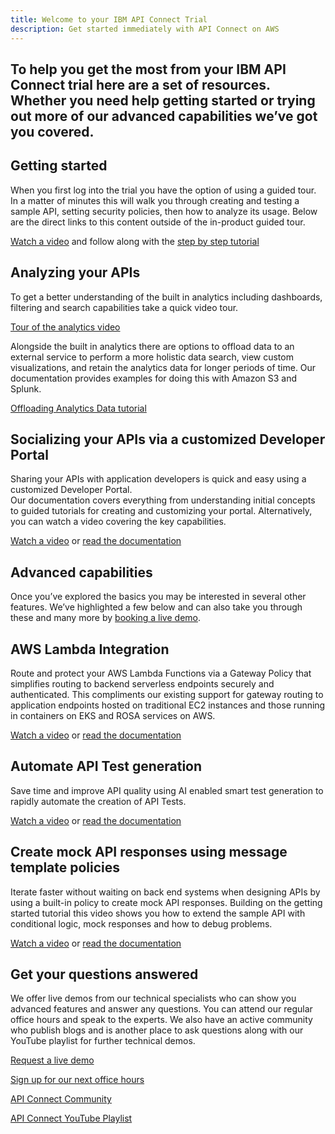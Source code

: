 ```yaml
---
title: Welcome to your IBM API Connect Trial
description: Get started immediately with API Connect on AWS
---
```



## To help you get the most from your IBM API Connect trial here are a set of resources. Whether you need help getting started or trying out more of our advanced capabilities we’ve got you covered.

## Getting started
When you first log into the trial you have the option of using a guided tour. In a matter of minutes this will walk you through creating and testing a sample API, setting security policies, then how to analyze its usage. Below are the direct links to this content outside of the in-product guided tour.

[Watch a video](https://www.youtube.com/watch?v=xQXiiIXY0vU) and follow along with the [step by step tutorial](https://github.com/ibm-apiconnect/sample-orders-api)

## Analyzing your APIs
To get a better understanding of the built in analytics including dashboards, filtering and search capabilities take a quick video tour.  

[Tour of the analytics video](https://youtu.be/dZT2Y3zi00I)

Alongside the built in analytics there are options to offload data to an external service to perform a more holistic data search, view custom visualizations, and retain the analytics data for longer periods of time.  Our documentation provides examples for doing this with Amazon S3 and Splunk.

[Offloading Analytics Data tutorial](https://www.ibm.com/docs/en/api-connect/saas?topic=apis-offloading-analytics-data)

## Socializing your APIs via a customized Developer Portal 
Sharing your APIs with application developers is quick and easy using a customized Developer Portal.  
Our documentation covers everything from understanding initial concepts to guided tutorials for creating and customizing your portal. Alternatively, you can watch a video covering the key capabilities. 

[Watch a video](https://www.youtube.com/watch?v=_qpShpXtz-Q&list=PL_4RxtD-BL5vnqTh3YXwLkap_P4oW-MSy&index=13) or [read the documentation](https://www.ibm.com/docs/en/api-connect/saas?topic=developer-portal-socialize-your-apis) 

## Advanced capabilities
Once you’ve explored the basics you may be interested in several other features. We’ve highlighted a few below and can also take you through these and many more by [booking a live demo](https://www.ibm.com/account/reg/us-en/signup?formid=urx-51877).

## AWS Lambda Integration
Route and protect your AWS Lambda Functions via a Gateway Policy that simplifies routing to backend serverless endpoints securely and authenticated. This compliments our existing support for gateway routing to application endpoints hosted on traditional EC2 instances and those running in containers on EKS and ROSA services on AWS.

[Watch a video](https://www.youtube.com/watch?v=NDKfzBSCvVA&t=5s) or [read the documentation](https://www.ibm.com/docs/en/api-connect/saas?topic=policies-lambda)

## Automate API Test generation
Save time and improve API quality using AI enabled smart test generation to rapidly automate the creation of API Tests.

[Watch a video](https://community.ibm.com/community/user/integration/blogs/swetha-sridharan1/2022/12/14/api-test-creation-in-seconds-using-smart-generatio) or [read the documentation](https://www.ibm.com/docs/en/api-connect/saas?topic=started-creating-test)

## Create mock API responses using message template policies
Iterate faster without waiting on back end systems when designing APIs by using a built-in policy to create mock API responses. Building on the getting started tutorial this video shows you how to extend the sample API with conditional logic, mock responses and how to debug problems.

[Watch a video](https://youtu.be/NrkfjSaOHck) or [read the documentation](https://www.ibm.com/docs/en/api-connect/saas?topic=started-creating-test) 

## Get your questions answered
We offer live demos from our technical specialists who can show you advanced features and answer any questions. You can attend our regular office hours and speak to the experts.  We also have an active community who publish blogs and is another place to ask questions along with our YouTube playlist for further technical demos. 

[Request a live demo](https://www.ibm.com/account/reg/us-en/signup?formid=urx-51877)

[Sign up for our next office hours](https://ibm.biz/apic-saas-office-hours)

[API Connect Community](https://community.ibm.com/community/user/integration/communities/community-home?communitykey=2106cca0-a9f9-45c6-9b28-01a28f4ce947)

[API Connect YouTube Playlist](https://www.youtube.com/playlist?list=PL_4RxtD-BL5vnqTh3YXwLkap_P4oW-MSy)




